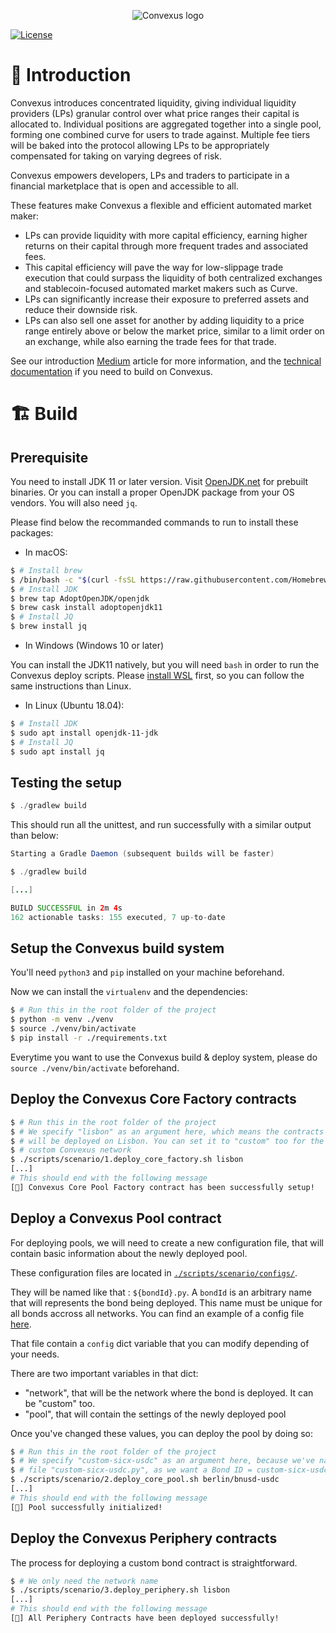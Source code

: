 <p align="center">
  <img 
    src="https://i.imgur.com/qqIPMGE.png" 
    alt="Convexus logo">
</p>

[![License](https://img.shields.io/badge/License-Apache%202.0-blue.svg)](https://opensource.org/licenses/Apache-2.0)

# 📖 **Introduction**

Convexus introduces concentrated liquidity, giving individual liquidity providers (LPs) granular control over what price ranges their capital is allocated to. Individual positions are aggregated together into a single pool, forming one combined curve for users to trade against. Multiple fee tiers will be baked into the protocol allowing LPs to be appropriately compensated for taking on varying degrees of risk.

Convexus empowers developers, LPs and traders to participate in a financial marketplace that is open and accessible to all.

These features make Convexus a flexible and efficient automated market maker:

- LPs can provide liquidity with more capital efficiency, earning higher returns on their capital through more frequent trades and associated fees.
- This capital efficiency will pave the way for low-slippage trade execution that could surpass the liquidity of both centralized exchanges and stablecoin-focused automated market makers such as Curve.
- LPs can significantly increase their exposure to preferred assets and reduce their downside risk.
- LPs can also sell one asset for another by adding liquidity to a price range entirely above or below the market price, similar to a limit order on an exchange, while also earning the trade fees for that trade.

See our introduction [Medium](https://convexus.medium.com/convexus-cbf2db4ce9e7) article for more information, and the [technical documentation](https://dev.convexus.net) if you need to build on Convexus.

# 🏗️ Build

## Prerequisite

You need to install JDK 11 or later version. Visit [OpenJDK.net](http://openjdk.java.net/) for prebuilt binaries.
Or you can install a proper OpenJDK package from your OS vendors.
You will also need `jq`.

Please find below the recommanded commands to run to install these packages:

- In macOS:

```bash
$ # Install brew
$ /bin/bash -c "$(curl -fsSL https://raw.githubusercontent.com/Homebrew/install/HEAD/install.sh)"
$ # Install JDK
$ brew tap AdoptOpenJDK/openjdk
$ brew cask install adoptopenjdk11
$ # Install JQ
$ brew install jq
```

- In Windows (Windows 10 or later)

You can install the JDK11 natively, but you will need `bash` in order to run the Convexus deploy scripts.
Please [install WSL](https://docs.microsoft.com/en-us/windows/wsl/install-manual) first, so you can follow the same instructions than Linux.

- In Linux (Ubuntu 18.04):

```bash
$ # Install JDK
$ sudo apt install openjdk-11-jdk
$ # Install JQ
$ sudo apt install jq
```

## Testing the setup

```java
$ ./gradlew build
```

This should run all the unittest, and run successfully with a similar output than below:

```java
Starting a Gradle Daemon (subsequent builds will be faster)

$ ./gradlew build

[...]

BUILD SUCCESSFUL in 2m 4s
162 actionable tasks: 155 executed, 7 up-to-date
```

## Setup the Convexus build system

You'll need `python3` and `pip` installed on your machine beforehand.

Now we can install the `virtualenv` and the dependencies:

```bash
$ # Run this in the root folder of the project
$ python -m venv ./venv
$ source ./venv/bin/activate
$ pip install -r ./requirements.txt
```

Everytime you want to use the Convexus build & deploy system, please do `source ./venv/bin/activate` beforehand.

## Deploy the Convexus Core Factory contracts

```bash
$ # Run this in the root folder of the project
$ # We specify "lisbon" as an argument here, which means the contracts
$ # will be deployed on Lisbon. You can set it to "custom" too for the
$ # custom Convexus network
$ ./scripts/scenario/1.deploy_core_factory.sh lisbon
[...]
# This should end with the following message
[🎉] Convexus Core Pool Factory contract has been successfully setup!
```

## Deploy a Convexus Pool contract

For deploying pools, we will need to create a new configuration file, that will contain basic information about the newly deployed pool.

These configuration files are located in [`./scripts/scenario/configs/`](./scripts/scenario/configs/).

They will be named like that : `${bondId}.py`. A `bondId` is an arbitrary name that will represents the bond being deployed. This name must be unique for all bonds accross all networks. You can find an example of a config file [here](scripts/scenario/configs/berlin/bnusd-usdc.py). 

That file contain a `config` dict variable that you can modify depending of your needs.

There are two important variables in that dict: 
  - "network", that will be the network where the bond is deployed. It can be "custom" too.
  - "pool", that will contain the settings of the newly deployed pool

Once you've changed these values, you can deploy the pool by doing so:

```bash
$ # Run this in the root folder of the project
$ # We specify "custom-sicx-usdc" as an argument here, because we've named our config
$ # file "custom-sicx-usdc.py", as we want a Bond ID = custom-sicx-usdc
$ ./scripts/scenario/2.deploy_core_pool.sh berlin/bnusd-usdc
[...]
# This should end with the following message
[🎉] Pool successfully initialized!
```

## Deploy the Convexus Periphery contracts

The process for deploying a custom bond contract is straightforward. 

```bash
$ # We only need the network name
$ ./scripts/scenario/3.deploy_periphery.sh lisbon
[...]
# This should end with the following message
[🎉] All Periphery Contracts have been deployed successfully!
```
